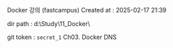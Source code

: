 Docker 강의 (fastcampus)
Created at : 2025-02-17 21:39

dir path : d:\Study\11_Docker\

git token : `secret_1`
Ch03. Docker DNS

